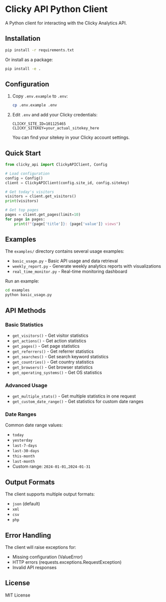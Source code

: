 # Clicky API Python Client

A Python client for interacting with the Clicky Analytics API.

## Installation

```bash
pip install -r requirements.txt
```

Or install as a package:

```bash
pip install -e .
```

## Configuration

1. Copy `.env.example` to `.env`:
   ```bash
   cp .env.example .env
   ```

2. Edit `.env` and add your Clicky credentials:
   ```
   CLICKY_SITE_ID=101125465
   CLICKY_SITEKEY=your_actual_sitekey_here
   ```

   You can find your sitekey in your Clicky account settings.

## Quick Start

```python
from clicky_api import ClickyAPIClient, Config

# Load configuration
config = Config()
client = ClickyAPIClient(config.site_id, config.sitekey)

# Get today's visitors
visitors = client.get_visitors()
print(visitors)

# Get top pages
pages = client.get_pages(limit=10)
for page in pages:
    print(f"{page['title']}: {page['value']} views")
```

## Examples

The `examples/` directory contains several usage examples:

- `basic_usage.py` - Basic API usage and data retrieval
- `weekly_report.py` - Generate weekly analytics reports with visualizations
- `real_time_monitor.py` - Real-time monitoring dashboard

Run an example:
```bash
cd examples
python basic_usage.py
```

## API Methods

### Basic Statistics

- `get_visitors()` - Get visitor statistics
- `get_actions()` - Get action statistics
- `get_pages()` - Get page statistics
- `get_referrers()` - Get referrer statistics
- `get_searches()` - Get search keyword statistics
- `get_countries()` - Get country statistics
- `get_browsers()` - Get browser statistics
- `get_operating_systems()` - Get OS statistics

### Advanced Usage

- `get_multiple_stats()` - Get multiple statistics in one request
- `get_custom_date_range()` - Get statistics for custom date ranges

### Date Ranges

Common date range values:
- `today`
- `yesterday`
- `last-7-days`
- `last-30-days`
- `this-month`
- `last-month`
- Custom range: `2024-01-01,2024-01-31`

## Output Formats

The client supports multiple output formats:
- `json` (default)
- `xml`
- `csv`
- `php`

## Error Handling

The client will raise exceptions for:
- Missing configuration (ValueError)
- HTTP errors (requests.exceptions.RequestException)
- Invalid API responses

## License

MIT License